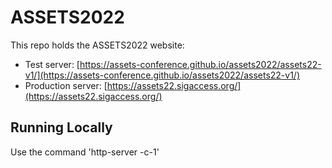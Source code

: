 # ASSETS2022
This repo holds the ASSETS2022 website:
- Test server: [https://assets-conference.github.io/assets2022/assets22-v1/](https://assets-conference.github.io/assets2022/assets22-v1/)
- Production server: [https://assets22.sigaccess.org/](https://assets22.sigaccess.org/)

## Running Locally
Use the command 'http-server -c-1'
